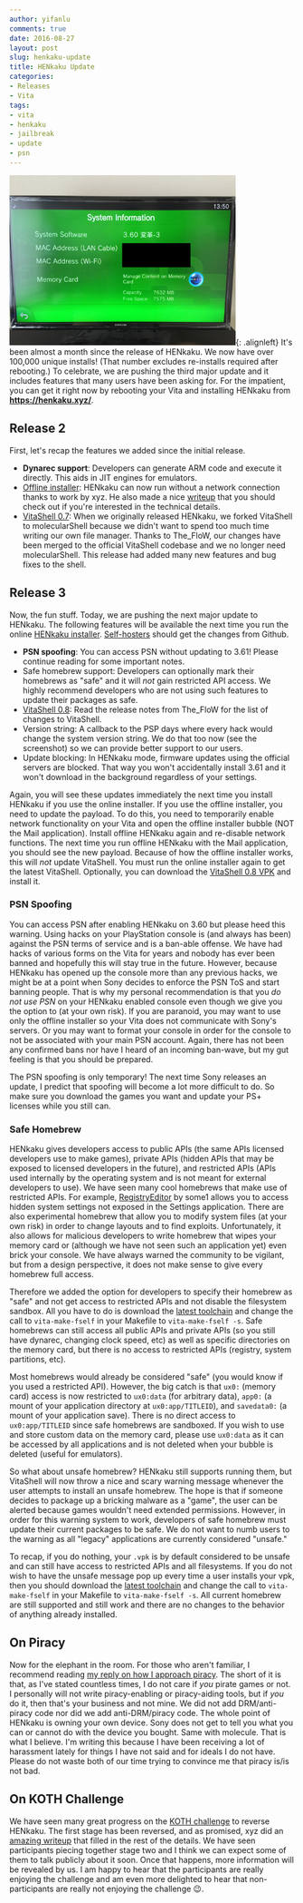 ```yaml
---
author: yifanlu
comments: true
date: 2016-08-27
layout: post
slug: henkaku-update
title: HENkaku Update
categories:
- Releases
- Vita
tags:
- vita
- henkaku
- jailbreak
- update
- psn
---
```


![Version Screen](/images/2016/08/IMG_0302.PNG){: .alignleft} It's been almost a month since the release of HENkaku. We now have over 100,000 unique installs! (That number excludes re-installs required after rebooting.) To celebrate, we are pushing the third major update and it includes features that many users have been asking for. For the impatient, you can get it right now by rebooting your Vita and installing HENkaku from **https://henkaku.xyz/**.

## Release 2

First, let's recap the features we added since the initial release.

  * **Dynarec support**: Developers can generate ARM code and execute it directly. This aids in JIT engines for emulators.
  * [Offline installer](https://github.com/henkaku/offline-installer/releases): HENkaku can now run without a network connection thanks to work by xyz. He also made a nice [writeup](https://blog.xyz.is/2016/henkaku-offline-installer.html) that you should check out if you're interested in the technical details.
  * [VitaShell 0.7](https://bitbucket.org/TheOfficialFloW/vitashell/): When we originally released HENkaku, we forked VitaShell to molecularShell because we didn't want to spend too much time writing our own file manager. Thanks to The_FloW, our changes have been merged to the official VitaShell codebase and we no longer need molecularShell. This release had added many new features and bug fixes to the shell.

## Release 3

Now, the fun stuff. Today, we are pushing the next major update to HENkaku. The following features will be available the next time you run the online [HENkaku installer](https://henkaku.xyz). [Self-hosters](https://github.com/henkaku/henkaku/releases/latest) should get the changes from Github.

  * **PSN spoofing**: You can access PSN without updating to 3.61! Please continue reading for some important notes.
  * Safe homebrew support: Developers can optionally mark their homebrews as "safe" and it will _not_ gain restricted API access. We highly recommend developers who are not using such features to update their packages as safe.
  * [VitaShell 0.8](https://github.com/TheOfficialFloW/VitaShell): Read the release notes from The_FloW for the list of changes to VitaShell.
  * Version string: A callback to the PSP days where every hack would change the system version string. We do that too now (see the screenshot) so we can provide better support to our users.
  * Update blocking: In HENkaku mode, firmware updates using the official servers are blocked. That way you won't accidentally install 3.61 and it won't download in the background regardless of your settings.

Again, you will see these updates immediately the next time you install HENkaku if you use the online installer. If you use the offline installer, you need to update the payload. To do this, you need to temporarily enable network functionality on your Vita and open the offline installer bubble (NOT the Mail application). Install offline HENkaku again and re-disable network functions. The next time you run offline HENkaku with the Mail application, you should see the new payload. Because of how the offline installer works, this will _not_ update VitaShell. You must run the online installer again to get the latest VitaShell. Optionally, you can download the [VitaShell 0.8 VPK](https://github.com/TheOfficialFloW/VitaShell/releases/latest) and install it.

### PSN Spoofing

You can access PSN after enabling HENkaku on 3.60 but please heed this warning. Using hacks on your PlayStation console is (and always has been) against the PSN terms of service and is a ban-able offense. We have had hacks of various forms on the Vita for years and nobody has ever been banned and hopefully this will stay true in the future. However, because HENkaku has opened up the console more than any previous hacks, we might be at a point when Sony decides to enforce the PSN ToS and start banning people. That is why my personal recommendation is that you _do not use PSN_ on your HENkaku enabled console even though we give you the option to (at your own risk). If you are paranoid, you may want to use only the offline installer so your Vita does not communicate with Sony's servers. Or you may want to format your console in order for the console to not be associated with your main PSN account. Again, there has not been any confirmed bans nor have I heard of an incoming ban-wave, but my gut feeling is that you should be prepared.

The PSN spoofing is only temporary! The next time Sony releases an update, I predict that spoofing will become a lot more difficult to do. So make sure you download the games you want and update your PS+ licenses while you still can.

### Safe Homebrew

HENkaku gives developers access to public APIs (the same APIs licensed developers use to make games), private APIs (hidden APIs that may be exposed to licensed developers in the future), and restricted APIs (APIs used internally by the operating system and is not meant for external developers to use). We have seen many cool homebrews that make use of restricted APIs. For example, [RegistryEditor](https://github.com/some1psv/RegistryEditor/releases) by some1 allows you to access hidden system settings not exposed in the Settings application. There are also experimental homebrew that allow you to modify system files (at your own risk) in order to change layouts and to find exploits. Unfortunately, it also allows for malicious developers to write homebrew that wipes your memory card or (although we have not seen such an application yet) even brick your console. We have always warned the community to be vigilant, but from a design perspective, it does not make sense to give every homebrew full access.

Therefore we added the option for developers to specify their homebrew as "safe" and not get access to restricted APIs and not disable the filesystem sandbox. All you have to do is download the [latest toolchain](https://bintray.com/package/files/vitasdk/vitasdk/toolchain?order=desc&sort=fileLastModified&basePath=&tab=files) and change the call to `vita-make-fself` in your Makefile to `vita-make-fself -s`. Safe homebrews can still access all public APIs and private APIs (so you still have dynarec, changing clock speed, etc) as well as specific directories on the memory card, but there is no access to restricted APIs (registry, system partitions, etc).

Most homebrews would already be considered "safe" (you would know if you used a restricted API). However, the big catch is that `ux0:` (memory card) access is now restricted to `ux0:data` (for arbitrary data), `app0:` (a mount of your application directory at `ux0:app/TITLEID`), and `savedata0:` (a mount of your application save). There is no direct access to `ux0:app/TITLEID` since safe homebrews are sandboxed. If you wish to use and store custom data on the memory card, please use `ux0:data` as it can be accessed by all applications and is not deleted when your bubble is deleted (useful for emulators).

So what about unsafe homebrew? HENkaku still supports running them, but VitaShell will now throw a nice and scary warning message whenever the user attempts to install an unsafe homebrew. The hope is that if someone decides to package up a bricking malware as a "game", the user can be alerted because games wouldn't need extended permissions. However, in order for this warning system to work, developers of safe homebrew must update their current packages to be safe. We do not want to numb users to the warning as all "legacy" applications are currently considered "unsafe."

To recap, if you do nothing, your `.vpk` is by default considered to be unsafe and can still have access to restricted APIs and all filesystems. If you do not wish to have the unsafe message pop up every time a user installs your vpk, then you should download the [latest toolchain](https://bintray.com/package/files/vitasdk/vitasdk/toolchain?order=desc&sort=fileLastModified&basePath=&tab=files) and change the call to `vita-make-fself` in your Makefile to `vita-make-fself -s`. All current homebrew are still supported and still work and there are no changes to the behavior of anything already installed.

## On Piracy

Now for the elephant in the room. For those who aren't familiar, I recommend reading [my reply on how I approach piracy](https://www.reddit.com/r/vitahacks/comments/4w0iej/henkaku_stance_on_piracy/d63jyt4). The short of it is that, as I've stated countless times, I do not care if _you_ pirate games or not. I personally will not write piracy-enabling or piracy-aiding tools, but if _you_ do it, then that's your business and not mine. We did not add DRM/anti-piracy code nor did we add anti-DRM/piracy code. The whole point of HENkaku is owning your own device. Sony does not get to tell you what you can or cannot do with the device you bought. Same with molecule. That is what I believe. I'm writing this because I have been receiving a lot of harassment lately for things I have not said and for ideals I do not have. Please do not waste both of our time trying to convince me that piracy is/is not bad.

## On KOTH Challenge

We have seen many great progress on the [KOTH challenge](/2016/08/05/henkaku-koth-challenge/) to reverse HENkaku. The first stage has been reversed, and as promised, xyz did an [amazing writeup](https://blog.xyz.is/2016/webkit-360.html) that filled in the rest of the details. We have seen participants piecing together stage two and I think we can expect some of them to talk publicly about it soon. Once that happens, more information will be revealed by us. I am happy to hear that the participants are really enjoying the challenge and am even more delighted to hear that non-participants are really not enjoying the challenge 😉.
